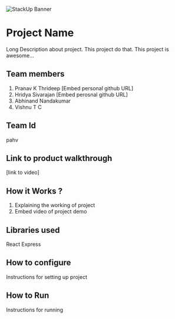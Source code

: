 ![StackUp Banner]([https://tinkerhub.frappe.cloud/files/stackup%20banner.jpeg])
# Project Name
Long Description about project. This project do that. This project is awesome...
## Team members
1. Pranav K Thrideep [Embed personal github URL]
2. Hridya Sivarajan [Embed perosnal github URL]
3. Abhinand Nandakumar 
4. Vishnu T C 
## Team Id
pahv
## Link to product walkthrough
[link to video]
## How it Works ?
1. Explaining the working of project
2. Embed video of project demo
## Libraries used
React
Express
## How to configure
Instructions for setting up project
## How to Run
Instructions for running
